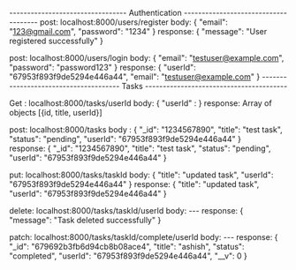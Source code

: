 --------------------------------- Authentication -------------------------------------
post: localhost:8000/users/register
body:
{
  "email": "123@gmail.com",
  "password": "1234"
}
response:
{
    "message": "User registered successfully"
}

post: localhost:8000/users/login
body: 
{
  "email": "testuser@example.com",
  "password": "password123"
}
response: 
{
    "userId": "67953f893f9de5294e446a44",
    "email": "testuser@example.com"
}
-------------------------------------- Tasks ----------------------------------------

Get : localhost:8000/tasks/userId
body: { "userId" : <userId> }
response: Array of objects [{id, title, userId}]

post: localhost:8000/tasks
body : 
{
    "_id": "1234567890",
    "title": "test task",
    "status": "pending",
    "userId": "67953f893f9de5294e446a44"
}  
response: 
{
    "_id": "1234567890",
    "title": "test task",
    "status": "pending",
    "userId": "67953f893f9de5294e446a44"
} 

put: localhost:8000/tasks/taskId
body:
{
  "title": "updated task",
  "userId": "67953f893f9de5294e446a44"
}
response: 
{
  "title": "updated task",
  "userId": "67953f893f9de5294e446a44"
}

delete: localhost:8000/tasks/taskId/userId
body: ---
response: 
{
    "message": "Task deleted successfully"
}

patch: localhost:8000/tasks/taskId/complete/userId
body: ---
response:
{
    "_id": "679692b3fb6d94cb8b08ace4",
    "title": "ashish",
    "status": "completed",
    "userId": "67953f893f9de5294e446a44",
    "__v": 0
}